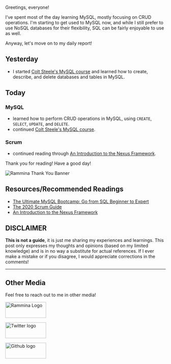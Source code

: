 Greetings, everyone!

I've spent most of the day learning MySQL, mostly focusing on CRUD operations. I'm starting to get used to MySQL now, and while I still prefer to use NoSQL databases for their flexibility, SQL can be fairly enjoyable to use as well.

Anyway, let's move on to my daily report!

## Yesterday

- I started [Colt Steele's MySQL course](https://www.udemy.com/course/the-ultimate-mysql-bootcamp-go-from-sql-beginner-to-expert/) and learned how to create, describe, and delete databases and tables in MySQL.

## Today

### MySQL

- learned how to perform CRUD operations in MySQL, using `CREATE`, `SELECT`, `UPDATE`, and `DELETE`.
- continued [Colt Steele's MySQL course](https://www.udemy.com/course/the-ultimate-mysql-bootcamp-go-from-sql-beginner-to-expert/).

### Scrum

- continued reading through [An Introduction to the Nexus Framework](https://scrumorg-website-prod.s3.amazonaws.com/drupal/2016-06/An%20Introduction%20to%20the%20Nexus%20Framework%20-%20June%202016_0.pdf).

Thank you for reading! Have a good day!

![Rammina Thank You Banner](https://dev-to-uploads.s3.amazonaws.com/uploads/articles/x9ayfxxxaz2g2hfcqbsk.png)

## Resources/Recommended Readings

- [The Ultimate MySQL Bootcamp: Go from SQL Beginner to Expert](https://www.udemy.com/course/the-ultimate-mysql-bootcamp-go-from-sql-beginner-to-expert/)
- [The 2020 Scrum Guide](https://scrumguides.org/scrum-guide.html)
- [An Introduction to the Nexus Framework](https://scrumorg-website-prod.s3.amazonaws.com/drupal/2016-06/An%20Introduction%20to%20the%20Nexus%20Framework%20-%20June%202016_0.pdf)

## DISCLAIMER

**This is not a guide**, it is just me sharing my experiences and learnings. This post only expresses my thoughts and opinions (based on my limited knowledge) and is in no way a substitute for actual references. If I ever make a mistake or if you disagree, I would appreciate corrections in the comments!

<hr />

## Other Media

Feel free to reach out to me in other media!

<span><a target="_blank" href="https://www.rammina.com"><img src="https://res.cloudinary.com/rammina/image/upload/v1638444046/rammina-button-128_x9ginu.png" alt="Rammina Logo" width="128" height="50"/></a></span>

<span><a target="_blank" href="https://twitter.com/RamminaR"><img src="https://res.cloudinary.com/rammina/image/upload/v1636792959/twitter-logo_laoyfu_pdbagm.png" alt="Twitter logo" width="128" height="50"/></a></span>

<span><a target="_blank" href="https://github.com/Rammina"><img src="https://res.cloudinary.com/rammina/image/upload/v1636795051/GitHub-Emblem2_epcp8r.png" alt="Github logo" width="128" height="50"/></a></span>
